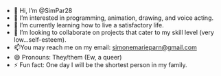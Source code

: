 - 👋 Hi, I’m @SimPar28
- 👀 I’m interested in programming, animation, drawing, and voice acting.
- 🌱 I’m currently learning how to live a satisfactory life.
- 💞️ I’m looking to collaborate on projects that cater to my skill level (very low...self-esteem).
- 📫You may reach me on my email: simonemarieparn@gmail.com
- 😄 Pronouns: They/them (Ew, a queer)
- ⚡ Fun fact: One day I will be the shortest person in my family.

<!---
SimPar28/SimPar28 is a ✨ special ✨ repository because its `README.md` (this file) appears on your GitHub profile.
You can click the Preview link to take a look at your changes.
--->
